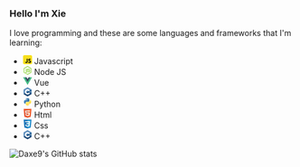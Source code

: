### Hello I'm Xie

I love programming and these are some languages and frameworks that I'm learning:

-   ![Javascript](/images/javascript.png) Javascript
-   ![NodeJS](/images/node-js.png) Node JS
-   ![Vuejs](/images/vuejs.png) Vue
-   ![C++](/images/c.png) C++
-   ![python](/images/python.png) Python
-   ![HTML](/images/html5.png) Html
-   ![CSS](/images/css3.png) Css
-   ![C++](/images/c.png) C++

![Daxe9's GitHub stats](https://github-readme-stats.vercel.app/api?username=daxe9&show_icons=true&theme=gruvbox)

